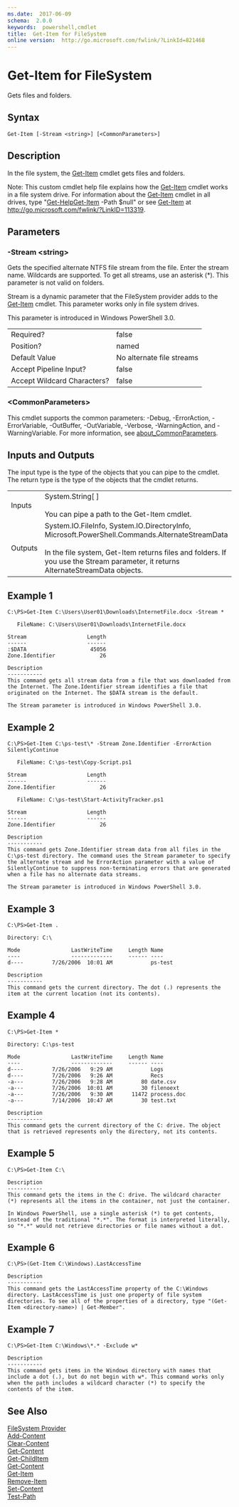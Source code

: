 ```yaml
---
ms.date:  2017-06-09
schema:  2.0.0
keywords:  powershell,cmdlet
title:  Get-Item for FileSystem
online version:  http://go.microsoft.com/fwlink/?LinkId=821468
---
```


# Get-Item for FileSystem
Gets files and folders.  

## Syntax  

```  
Get-Item [-Stream <string>] [<CommonParameters>]  

```  

## Description  
 In the file system, the [Get-Item](../../../Microsoft.PowerShell.Management/Get-Item.md) cmdlet gets files and folders.  

 Note: This custom cmdlet help file explains how the [Get-Item](../../../Microsoft.PowerShell.Management/Get-Item.md) cmdlet works in a file system drive. For information about the [Get-Item](../../../Microsoft.PowerShell.Management/Get-Item.md) cmdlet in all drives, type "[Get-Help](../../Get-Help.md)[Get-Item](../../../Microsoft.PowerShell.Management/Get-Item.md) -Path $null" or see [Get-Item](../../../Microsoft.PowerShell.Management/Get-Item.md) at http://go.microsoft.com/fwlink/?LinkID=113319.  

## Parameters  

### -Stream <string\>  
 Gets the specified alternate NTFS file stream from the file. Enter the stream name. Wildcards are supported. To get all streams, use an asterisk (*). This parameter is not valid on folders.  

 Stream is a dynamic parameter that the FileSystem provider adds to the [Get-Item](../../../Microsoft.PowerShell.Management/Get-Item.md) cmdlet. This parameter works only in file system drives.  

 This parameter is introduced in Windows PowerShell 3.0.  

|||  
|-|-|  
|Required?|false|  
|Position?|named|  
|Default Value|No alternate file streams|  
|Accept Pipeline Input?|false|  
|Accept Wildcard Characters?|false|  

### <CommonParameters\>  
 This cmdlet supports the common parameters: -Debug, -ErrorAction, -ErrorVariable, -OutBuffer, -OutVariable,  -Verbose, -WarningAction, and -WarningVariable. For more information, see [about_CommonParameters](../../About/about_CommonParameters.md).  

## Inputs and Outputs  
 The input type is the type of the objects that you can pipe to the cmdlet. The return type is the type of the objects that the cmdlet returns.  

|||  
|-|-|  
|Inputs|System.String[ ]<br /><br /> You can pipe a path to the Get-Item cmdlet.|  
|Outputs|System.IO.FileInfo, System.IO.DirectoryInfo, Microsoft.PowerShell.Commands.AlternateStreamData<br /><br /> In the file system, Get-Item returns files and folders. If you use the Stream parameter, it returns AlternateStreamData objects.|  

## Example 1  

```  
C:\PS>Get-Item C:\Users\User01\Downloads\InternetFile.docx -Stream *  

   FileName: C:\Users\User01\Downloads\InternetFile.docx  

Stream                   Length  
------                   ------  
:$DATA                    45056  
Zone.Identifier              26  

Description  
-----------  
This command gets all stream data from a file that was downloaded from the Internet. The Zone.Identifier stream identifies a file that originated on the Internet. The $DATA stream is the default.  

The Stream parameter is introduced in Windows PowerShell 3.0.  

```  

## Example 2  

```  
C:\PS>Get-Item C:\ps-test\* -Stream Zone.Identifier -ErrorAction SilentlyContinue  

   FileName: C:\ps-test\Copy-Script.ps1  

Stream                   Length  
------                   ------  
Zone.Identifier              26  

   FileName: C:\ps-test\Start-ActivityTracker.ps1  

Stream                   Length  
------                   ------  
Zone.Identifier              26  

Description  
-----------  
This command gets Zone.Identifier stream data from all files in the C:\ps-test directory. The command uses the Stream parameter to specify the alternate stream and he ErrorAction parameter with a value of SilentlyContinue to suppress non-terminating errors that are generated when a file has no alternate data streams.   

The Stream parameter is introduced in Windows PowerShell 3.0.  

```  

## Example 3  

```  
C:\PS>Get-Item .  

Directory: C:\  

Mode                LastWriteTime     Length Name  
----                -------------     ------ ----  
d----         7/26/2006  10:01 AM            ps-test  

Description  
-----------  
This command gets the current directory. The dot (.) represents the item at the current location (not its contents).  

```  

## Example 4  

```  
C:\PS>Get-Item *  

Directory: C:\ps-test  

Mode                LastWriteTime     Length Name  
----                -------------     ------ ----  
d----         7/26/2006   9:29 AM            Logs  
d----         7/26/2006   9:26 AM            Recs  
-a---         7/26/2006   9:28 AM         80 date.csv  
-a---         7/26/2006  10:01 AM         30 filenoext  
-a---         7/26/2006   9:30 AM      11472 process.doc  
-a---         7/14/2006  10:47 AM         30 test.txt  

Description  
-----------  
This command gets the current directory of the C: drive. The object that is retrieved represents only the directory, not its contents.  

```  

## Example 5  

```  
C:\PS>Get-Item C:\  

Description  
-----------  
This command gets the items in the C: drive. The wildcard character (*) represents all the items in the container, not just the container.  

In Windows PowerShell, use a single asterisk (*) to get contents, instead of the traditional "*.*". The format is interpreted literally, so "*.*" would not retrieve directories or file names without a dot.  

```  

## Example 6  

```  
C:\PS>(Get-Item C:\Windows).LastAccessTime  

Description  
-----------  
This command gets the LastAccessTime property of the C:\Windows directory. LastAccessTime is just one property of file system directories. To see all of the properties of a directory, type "(Get-Item <directory-name>) | Get-Member".  

```  

## Example 7  

```  
C:\PS>Get-Item C:\Windows\*.* -Exclude w*  

Description  
-----------  
This command gets items in the Windows directory with names that include a dot (.), but do not begin with w*. This command works only when the path includes a wildcard character (*) to specify the contents of the item.  

```  

## See Also  
 [FileSystem Provider](../FileSystem-Provider.md)   
 [Add-Content](../../../Microsoft.PowerShell.Management/Add-Content.md)   
 [Clear-Content](../../../Microsoft.PowerShell.Management/Clear-Content.md)   
 [Get-Content](../../../Microsoft.PowerShell.Management/Get-Content.md)   
 [Get-ChildItem](../../../Microsoft.PowerShell.Management/Get-ChildItem.md)   
 [Get-Content](../../../Microsoft.PowerShell.Management/Get-Content.md)   
 [Get-Item](../../../Microsoft.PowerShell.Management/Get-Item.md)   
 [Remove-Item](../../../Microsoft.PowerShell.Management/Remove-Item.md)   
 [Set-Content](../../../Microsoft.PowerShell.Management/Set-Content.md)   
 [Test-Path](../../../Microsoft.PowerShell.Management/Test-Path.md)

